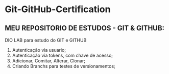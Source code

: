 # Git-GitHub-Certification
## MEU REPOSITORIO DE ESTUDOS - GIT & GITHUB:

DIO LAB para estudo do GIT e GITHUB

1) Autenticação via usuario;
2) Autenticação via tokens, com chave de acesso;
3) Adicionar, Comitar, Alterar, Clonar;
4) Criando Branchs para testes de versionamentos;